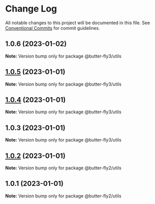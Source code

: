 # Change Log

All notable changes to this project will be documented in this file.
See [Conventional Commits](https://conventionalcommits.org) for commit guidelines.

## 1.0.6 (2023-01-02)

**Note:** Version bump only for package @butter-fly3/utils






## [1.0.5](https://github.com/it-fuhao/butter-fly2/compare/@butter-fly3/utils@1.0.4...@butter-fly3/utils@1.0.5) (2023-01-01)

**Note:** Version bump only for package @butter-fly3/utils





## [1.0.4](https://github.com/it-fuhao/butter-fly2/compare/@butter-fly3/utils@1.0.3...@butter-fly3/utils@1.0.4) (2023-01-01)

**Note:** Version bump only for package @butter-fly3/utils





## 1.0.3 (2023-01-01)

**Note:** Version bump only for package @butter-fly3/utils





## [1.0.2](https://github.com/it-fuhao/butter-fly2/compare/@butter-fly2/utils@1.0.1...@butter-fly2/utils@1.0.2) (2023-01-01)

**Note:** Version bump only for package @butter-fly2/utils





## 1.0.1 (2023-01-01)

**Note:** Version bump only for package @butter-fly2/utils
